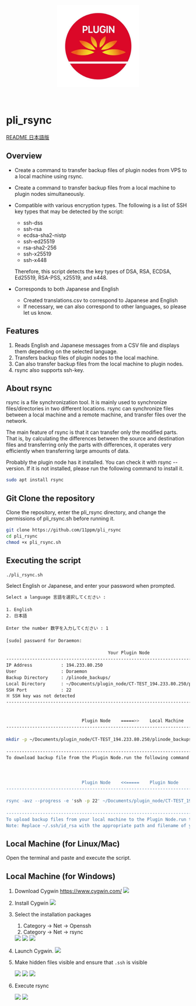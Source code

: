 <br/>
<p align="center">
<img src="https://github.com/11ppm/pm2_log/blob/main/img/img2.jpg" width="225" alt="PluginJapan">
</a>
</p>
<br/>

# pli_rsync

 [README 日本語版](https://github.com/11ppm/pli_rsync/blob/main/README_JP.md)

## Overview
* Create a command to transfer backup files of plugin nodes from VPS to a local machine using rsync.
* Create a command to transfer backup files from a local machine to plugin nodes simultaneously.
* Compatible with various encryption types. The following is a list of SSH key types that may be detected by the script:
     * ssh-dss
     * ssh-rsa
     * ecdsa-sha2-nistp
     * ssh-ed25519
     * rsa-sha2-256
     * ssh-x25519
     * ssh-x448

  Therefore, this script detects the key types of DSA, RSA, ECDSA, Ed25519, RSA-PSS, x25519, and x448.

* Corresponds to both Japanese and English
     * Created translations.csv to correspond to Japanese and English
     * If necessary, we can also correspond to other languages, so please let us know.

## Features
1. Reads English and Japanese messages from a CSV file and displays them depending on the selected language.
2. Transfers backup files of plugin nodes to the local machine.
3. Can also transfer backup files from the local machine to plugin nodes.
4. rsync also supports ssh-key.

## About rsync
rsync is a file synchronization tool. It is mainly used to synchronize files/directories in two different locations. rsync can synchronize files between a local machine and a remote machine, and transfer files over the network.

The main feature of rsync is that it can transfer only the modified parts. That is, by calculating the differences between the source and destination files and transferring only the parts with differences, it operates very efficiently when transferring large amounts of data.

Probably the plugin node has it installed. You can check it with rsync --version. If it is not installed, please run the following command to install it.
```sh
sudo apt install rsync
```

## Git Clone the repository

Clone the repository, enter the pli_rsync directory, and change the permissions of pli_rsync.sh before running it.
```sh
git clone https://github.com/11ppm/pli_rsync
cd pli_rsync
chmod +x pli_rsync.sh
```

## Executing the script
```sh
./pli_rsync.sh
```

Select English or Japanese, and enter your password when prompted.
```sh
Select a language 言語を選択してください :

1. English
2. 日本語

Enter the number 数字を入力してください : 1

[sudo] password for Doraemon: 

                                       Your Plugin Node                                          
-----------------------------------------------------------------------------------------------------
IP Address           : 194.233.80.250
User                 : Doraemon
Backup Directory     : /plinode_backups/
Local Directory      : ~/Documents/plugin_node/CT-TEST_194.233.80.250/plinode_backups/
SSH Port             : 22
※ SSH key was not detected 
-----------------------------------------------------------------------------------------------------


                             Plugin Node    =====>>    Local Machine                             
-----------------------------------------------------------------------------------------------------

mkdir -p ~/Documents/plugin_node/CT-TEST_194.233.80.250/plinode_backups/ && rsync -avz --progress -e 'ssh -p 22' Doraemon@194.233.80.250:/plinode_backups/ ~/Documents/plugin_node/CT-TEST_194.233.80.250/plinode_backups/

-----------------------------------------------------------------------------------------------------
To download backup file from the Plugin Node.run the following command in your local machine's terminal



                             Plugin Node    <<=====    Plugin Node                             
-----------------------------------------------------------------------------------------------------

rsync -avz --progress -e 'ssh -p 22' ~/Documents/plugin_node/CT-TEST_194.233.80.250/plinode_backups/ Doraemon@194.233.80.250:/plinode_backups/

-----------------------------------------------------------------------------------------------------
To upload backup files from your local machine to the Plugin Node.run the following command in your terminal on the local machine.
Note: Replace ~/.ssh/id_rsa with the appropriate path and filename of your private key.
```

## Local Machine (for Linux/Mac)

Open the terminal and paste and execute the script.


## Local Machine (for Windows)

1. Download Cygwin
     https://www.cygwin.com/
     <img src="https://camo.qiitausercontent.com/2962471f20c4ad0667bf219a76c05c15bec0f52c/68747470733a2f2f71696974612d696d6167652d73746f72652e73332e61702d6e6f727468656173742d312e616d617a6f6e6177732e636f6d2f302f323531383930372f31313130303835302d333265612d616333372d616230372d3935393266653663383831322e706e67">


2. Install Cygwin
     <img src="https://camo.qiitausercontent.com/f15cda6571e12c8b07588ca9257711889ea3c5a8/68747470733a2f2f71696974612d696d6167652d73746f72652e73332e61702d6e6f727468656173742d312e616d617a6f6e6177732e636f6d2f302f323531383930372f31356235323566382d623536312d613332622d363037352d6232616633623038653335392e706e67)">
     
     

3. Select the installation packages
   1. Category → Net → Openssh
   2. Category → Net → rsync

     <img src="https://camo.qiitausercontent.com/dff970b3ba8f32444ed216178adde73e30f9bcb6/68747470733a2f2f71696974612d696d6167652d73746f72652e73332e61702d6e6f727468656173742d312e616d617a6f6e6177732e636f6d2f302f323531383930372f65623532316464312d613665332d363338342d346633332d3338323033636135383762632e706e67">

     <img src="https://camo.qiitausercontent.com/147c8fd8f07921ac42c006baf89efc6e6d34ea95/68747470733a2f2f71696974612d696d6167652d73746f72652e73332e61702d6e6f727468656173742d312e616d617a6f6e6177732e636f6d2f302f323531383930372f36623337336531332d376130362d363430382d353663642d3661313736663862663763632e706e67">

     <img src="https://camo.qiitausercontent.com/d27a118dbd12da09adc3fce47b29c6ffeb6eb0ff/68747470733a2f2f71696974612d696d6167652d73746f72652e73332e61702d6e6f727468656173742d312e616d617a6f6e6177732e636f6d2f302f323531383930372f38626162666538612d383139662d333065322d306464372d3131323264313938323463372e706e67">

   
4. Launch Cygwin.
     <img src="https://camo.qiitausercontent.com/d27a118dbd12da09adc3fce47b29c6ffeb6eb0ff/68747470733a2f2f71696974612d696d6167652d73746f72652e73332e61702d6e6f727468656173742d312e616d617a6f6e6177732e636f6d2f302f323531383930372f38626162666538612d383139662d333065322d306464372d3131323264313938323463372e706e67">

 

5. Make hidden files visible and ensure that `.ssh` is visible

     <img src="https://camo.qiitausercontent.com/8627846f9d29f7e86395763d432a172246cd2533/68747470733a2f2f71696974612d696d6167652d73746f72652e73332e61702d6e6f727468656173742d312e616d617a6f6e6177732e636f6d2f302f323531383930372f33363464343235642d343634622d323933652d353832342d6237633637396633303664392e706e67">

     <img src="https://camo.qiitausercontent.com/1ff47580fd81c4562a6f84f50329957d3dab0bce/68747470733a2f2f71696974612d696d6167652d73746f72652e73332e61702d6e6f727468656173742d312e616d617a6f6e6177732e636f6d2f302f323531383930372f36633362396538352d643837312d653835622d313339312d3536613963316332663366652e706e67">

     <img src="https://camo.qiitausercontent.com/eb4f5029e089c7fda0265aed7a33cb5c8a9edd0a/68747470733a2f2f71696974612d696d6167652d73746f72652e73332e61702d6e6f727468656173742d312e616d617a6f6e6177732e636f6d2f302f323531383930372f64316335306232642d373661312d663034382d373862372d6437613463613564326566632e706e67">

6. Execute rsync

     <img src="https://camo.qiitausercontent.com/0fdb277361ff04fefddd27b1f3ff5e31bc802334/68747470733a2f2f71696974612d696d6167652d73746f72652e73332e61702d6e6f727468656173742d312e616d617a6f6e6177732e636f6d2f302f323531383930372f30613063376362652d333064652d316232352d633830332d3065343861333939653666662e706e67">

     <img src="https://camo.qiitausercontent.com/e2fd0fcaca2b311c74ca68f48d81505c256b8ce8/68747470733a2f2f71696974612d696d6167652d73746f72652e73332e61702d6e6f727468656173742d312e616d617a6f6e6177732e636f6d2f302f323531383930372f62343339373637382d323035622d643961362d653462332d3936383932386131316462662e706e67">

   <!-- <img src=""> -->

